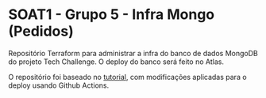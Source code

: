 # SOAT1 - Grupo 5 - Infra Mongo (Pedidos)
Repositório Terraform para administrar a infra do banco de dados MongoDB do projeto Tech Challenge. O deploy do banco será feito no Atlas.

O repositório foi baseado no [tutorial](https://www.mongodb.com/developer/products/atlas/deploy-mongodb-atlas-terraform-aws/), com modificações aplicadas para o deploy usando Github Actions.